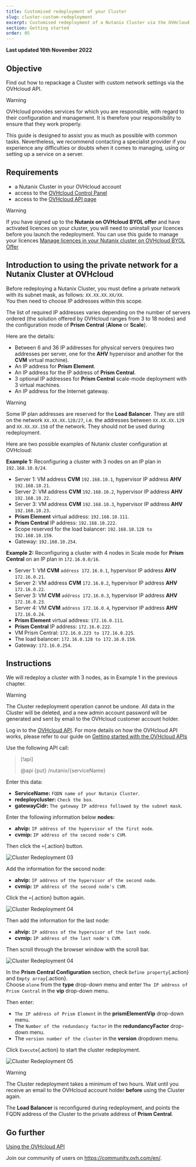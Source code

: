```yaml
---
title: Customised redeployment of your Cluster
slug: cluster-custom-redeployment
excerpt: Customised redeployment of a Nutanix Cluster via the OVHcloud API
section: Getting started
order: 05
---
```


**Last updated 16th November 2022**

## Objective

Find out how to repackage a Cluster with custom network settings via the OVHcloud API.

> [!warning]
> OVHcloud provides services for which you are responsible, with regard to their configuration and management. It is therefore your responsibility to ensure that they work properly.
>
> This guide is designed to assist you as much as possible with common tasks. Nevertheless, we recommend contacting a specialist provider if you experience any difficulties or doubts when it comes to managing, using or setting up a service on a server.
>

## Requirements

- a Nutanix Cluster in your OVHcloud account
- access to the [OVHcloud Control Panel](https://www.ovh.com/auth/?action=gotomanager&from=https://www.ovh.ie/&ovhSubsidiary=ie)
- access to the [OVHcloud API page](https://api.ovh.com/)

> [!warning]
> If you have signed up to the **Nutanix on OVHcloud BYOL offer** and have activated licences on your cluster, you will need to uninstall your licences before you launch the redeployment. You can use this guide to manage your licences [Manage licences in your Nutanix cluster on OVHcloud BYOL Offer](https://docs.ovh.com/ie/en/nutanix/activate-licence-on-nutanix-byol/)
>

## Introduction to using the private network for a Nutanix Cluster at OVHcloud

Before redeploying a Nutanix Cluster, you must define a private network with its subnet mask, as follows: `XX.XX.XX.XX/XX`.<br>
You then need to choose IP addresses within this scope.

The list of required IP addresses varies depending on the number of servers ordered (the solution offered by OVHcloud ranges from 3 to 18 nodes) and the configuration mode of **Prism Central** (**Alone** or **Scale**). 

Here are the details:

- Between 6 and 36 IP addresses for physical servers (requires two addresses per server, one for the **AHV** hypervisor and another for the **CVM** virtual machine).
- An IP address for **Prism Element**.
- An IP address for the IP address of **Prism Central**.
- 3 optional IP addresses for **Prism Central** scale-mode deployment with 3 virtual machines.
- An IP address for the Internet gateway.

> [!warning]
> Some IP plan addresses are reserved for the **Load Balancer**. They are still on the network `XX.XX.XX.128/27`, i.e. the addresses between `XX.XX.XX.129` and `XX.XX.XX.158` of the network. They should not be used during redeployment.
>

Here are two possible examples of Nutanix cluster configuration at OVHcloud:

**Example 1:** Reconfiguring a cluster with 3 nodes on an IP plan in `192.168.10.0/24`.

- Server 1: VM address **CVM** `192.168.10.1`, hypervisor IP address **AHV** `192.168.10.21`.
- Server 2: VM address **CVM** `192.168.10.2`, hypervisor IP address **AHV** `192.168.10.22`.
- Server 3: VM address **CVM** `192.168.10.3`, hypervisor IP address **AHV** `192.168.10.23`.
- **Prism Element** virtual address: `192.168.10.111`.
- **Prism Central** IP address: `192.168.10.222`.
- Scope reserved for the load balancer: `192.168.10.128 to 192.168.10.159`.
- Gateway: `192.168.10.254`.

**Example 2:** Reconfiguring a cluster with 4 nodes in Scale mode for **Prism Central** on an IP plan in `172.16.0.0/16`.

- Server 1: VM **CVM** `address 172.16.0.1`, hypervisor IP address **AHV** `172.16.0.21`.
- Server 2: VM address **CVM** `172.16.0.2`, hypervisor IP address **AHV** `172.16.0.22`.
- Server 3: VM **CVM** `address 172.16.0.3`, hypervisor IP address **AHV** `172.16.0.23`.
- Server 4: VM **CVM** `address 172.16.0.4`, hypervisor IP address **AHV** `172.16.0.24`.
- **Prism Element** virtual address: `172.16.0.111`.
- **Prism Central** IP address: `172.16.0.222`.
- VM Prism Central: `172.16.0.223 to 172.16.0.225`.
- The load balancer: `172.16.0.128 to 172.16.0.159`.
- Gateway: `172.16.0.254`.

## Instructions

We will redeploy a cluster with 3 nodes, as in Example 1 in the previous chapter.

> [!warning]
> The Cluster redeployment operation cannot be undone. All data in the Cluster will be deleted, and a new admin account password will be generated and sent by email to the OVHcloud customer account holder.
>

Log in to the [OVHcloud API](https://api.ovh.com). For more details on how the OVHcloud API works, please refer to our guide on [Getting started with the OVHcloud APIs](https://docs.ovh.com/ie/en/api/first-steps-with-ovh-api/)

Use the following API call:

> [!api]
>
> @api {put} /nutanix/{serviceName}
>

Enter this data:

- **ServiceName:** `FQDN name of your Nutanix Cluster`.
- **redeploycluster:** `Check the box`.
- **gatewayCidr:** `The gateway IP address followed by the subnet mask`.

Enter the following information below **nodes:**

- **ahvip:** `IP address of the hypervisor of the first node`.
- **cvmip:** `IP address of the second node's CVM`.

Then click the `+`{.action} button.

![Cluster Redeployment 03](images/01-cluster-redeployment03.png)

Add the information for the second node:
 
- **ahvip:** `IP address of the hypervisor of the second node`.
- **cvmip:** `IP address of the second node's CVM`.

Click the `+`{.action} button again.

![Cluster Redeployment 04](images/01-cluster-redeployment04.png)

Then add the information for the last node:

- **ahvip:** `IP address of the hypervisor of the last node`.
- **cvmip:** `IP address of the last node's CVM`.

Then scroll through the browser window with the scroll bar.

![Cluster Redeployment 04](images/01-cluster-redeployment05.png)

In the **Prism Central Configuration** section, check `Define property`{.action} and `Empty array`{.action}.<br>
Choose `alone` from the **type** drop-down menu and enter `The IP address of Prism Central` in the **vip** drop-down menu.

Then enter:

- `The IP address of Prism Element` in the **prismElementVip** drop-down menu.
- The `Number of the redundancy factor` in the **redundancyFactor** drop-down menu.
- The `version number of the cluster` in the **version** dropdown menu.

Click `Execute`{.action} to start the cluster redeployment.

![Cluster Redeployment 05](images/01-cluster-redeployment06.png)

> [!warning]
> The Cluster redeployment takes a minimum of two hours. Wait until you receive an email to the OVHcloud account holder **before** using the Cluster again.
>
> The **Load Balancer** is reconfigured during redeployment, and points the FQDN address of the Cluster to the private address of **Prism Central**.
>

## Go further

[Using the OVHcloud API](https://docs.ovh.com/ie/en/api/)

Join our community of users on <https://community.ovh.com/en/>.
